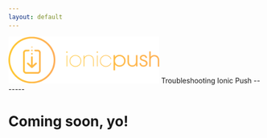 ```yaml
---
layout: default
---
```


<img src="/img/push-docs/pushlogo.png" style="width: 300px;">
Troubleshooting Ionic Push
-------

# Coming soon, yo!